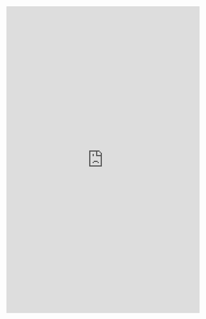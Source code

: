 <iframe src="https://docs.google.com/forms/d/e/YOUR_FORM_ID/viewform?embedded=true" width="100%" height="800" frameborder="0" marginheight="0" marginwidth="0">Loading…</iframe>